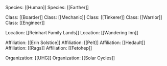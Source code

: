 Species: [[Human]]
Species: [[Earther]]

Class: [[Boarder]]
Class: [[Mechanic]]
Class: [[Tinkerer]]
Class: [[Warrior]]
Class: [[Engineer]]

Location: [[Reinhart Family Lands]]
Location: [[Wandering Inn]]

Affiliation: [[Erin Solstice]]
Affiliation: [[Pelt]]
Affiliation: [[Hedault]]
Affiliation: [[Rags]]
Affiliation: [[Fetohep]]

Organization: [[UHG]]
Organization:  [[Solar Cycles]]

